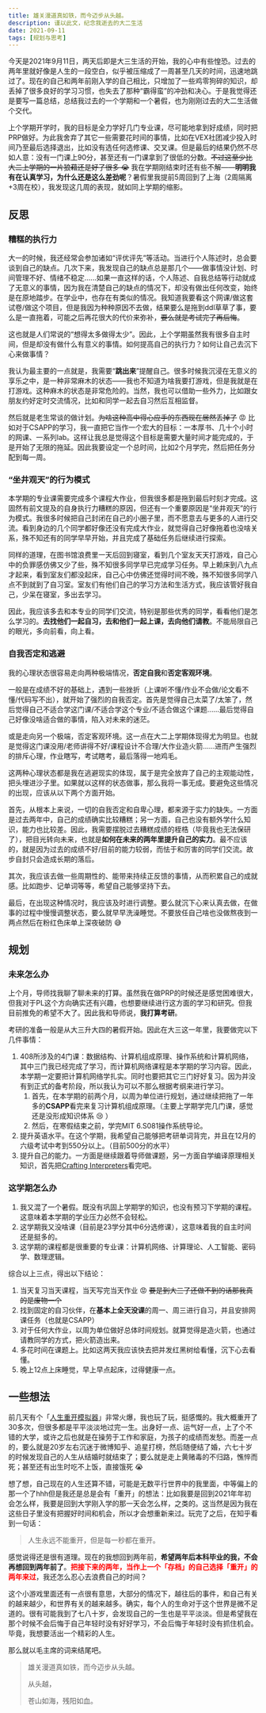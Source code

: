```yaml
---
title: 雄关漫道真如铁，而今迈步从头越。
description: 谨以此文，纪念我逝去的大二生活
date: 2021-09-11
tags: [规划与思考]
---
```


今天是2021年9月11日，两天后即是大三生活的开始，我的心中有些惶恐。过去的两年里就好像是人生的一段空白，似乎被压缩成了一周甚至几天的时间，迅速地跳过了。现在的自己和两年前刚入学的自己相比，只增加了一些鸡零狗碎的知识，却丢掉了很多良好的学习习惯，也失去了那种“霸得蛮”的冲劲和决心。于是我觉得还是要写一篇总结，总结我过去的一个学期和一个暑假，也为刚刚过去的大二生活做个交代。

上个学期开学时，我的目标是全力学好几门专业课，尽可能地拿到好成绩，同时把PRP做好。为此我舍弃了其它一些需要花时间的事情，比如在VEX社团减少投入时间乃至最后选择退出，比如没有选任何选修课、交叉课。但是最后的结果仍然不尽如人意：没有一门课上90分，甚至还有一门课拿到了很低的分数。~~不过这至少比大二上学期的一片狼藉还是好了很多 :sob:~~ 我在学期刚结束时还有些不解——**明明我有在认真学习，为什么还是这么差劲呢**？暑假里我提前5周回到了上海（2周隔离+3周在校），我发现这几周的表现，就如同上学期的缩影。

## 反思

### 糟糕的执行力

大一的时候，我还经常会参加诸如“评优评先”等活动。当进行个人陈述时，总会要谈到自己的缺点。几次下来，我发现自己的缺点总是那几个——做事情没计划、时间管理不好、情绪不稳定......如果一直这样的话，个人陈述、自我总结等行动就成了无意义的事情，因为我在清楚自己的缺点的情况下，却没有做出任何改变，始终是在原地踏步。在学业中，也存在有类似的情况。我知道我要看这个网课/做这套试卷/做这个项目，但是我因为种种原因不去做，结果要么是拖到ddl草草了事，要么是一直拖着，可能之后再花很大的代价来弥补，~~要么就是考试完了再后悔~~。

这也就是人们常说的“想得太多做得太少”。因此，上个学期虽然我有很多自主时间，但是却没有做什么有意义的事情。如何提高自己的执行力？如何让自己去沉下心来做事情？

我认为最主要的一点就是，我需要“**跳出来**”提醒自己。很多时候我沉浸在无意义的享乐之中，是一种非常麻木的状态——我也不知道为啥我要打游戏，但是我就是在打游戏。这种麻木的状态是非常危险的。当然，我也可以借助一些外力，比如跟女朋友约好定时交流情况，比如和同学一起去自习然后互相监督。

然后就是老生常谈的做计划。~~为啥这种高中得心应手的东西现在居然丢掉了~~ :rage: 比如对于CSAPP的学习，我一直把它当作一个宏大的目标：一本厚书、几十个小时的网课、一系列lab。这样让我总是觉得这个目标是需要大量时间才能完成的，于是开始了无限的拖延。因此我要设定一个总时间，比如2个月学完，然后把任务分配到每一周。

### “坐井观天”的行为模式

本学期的专业课需要完成多个课程大作业，但我很多都是拖到最后时刻才完成。这固然有前文提及的自身执行力糟糕的原因，但还有一个重要原因是“坐井观天”的行为模式。我很多时候把自己封闭在自己的小圈子里，而不愿意去与更多的人进行交流。看到身边的几个同学都好像还没有完成大作业，就觉得自己好像拖着也没啥关系，殊不知还有的同学早早开始，并且完成了基础任务后继续进行探索。

同样的道理，在图书馆浪费里一天后回到寝室，看到几个室友天天打游戏，自己心中的负罪感仿佛又少了些，殊不知很多同学早已完成学习任务。早上赖床到八九点才起来，看到室友们都没起床，自己心中仿佛还觉得时间不晚，殊不知很多同学八点不到就到了自习室。室友们有他们自己的学习方法和生活方式，我应该管好我自己，少呆在寝室，多出去学习。

因此，我应该多去和本专业的同学们交流，特别是那些优秀的同学，看看他们是怎么学习的。**去找他们一起自习，去和他们一起上课，去向他们请教**。不能局限自己的眼光，多向前看，向上看。

### 自我否定和逃避

我的心理状态很容易走向两种极端情况，**否定自我**和**否定客观环境**。

一般是在成绩不好的基础上，遇到一些挫折（上课听不懂/作业不会做/论文看不懂/代码写不出），就开始了强烈的自我否定。首先是觉得自己太菜了/太笨了，然后觉得自己不适合学这门课/不适合学这个专业/不适合做这个课题......最后觉得自己好像没啥适合做的事情，陷入对未来的迷茫。

或是走向另一个极端，否定客观环境。这一点在大二上学期体现得尤为明显。也就是觉得这门课没用/老师讲得不好/课程设计不合理/大作业造火箭......进而产生强烈的排斥心理，作业瞎写，考试瞎考，最后落得一地鸡毛。

这两种心理状态都是我在逃避现实的体现，属于是完全放弃了自己的主观能动性，把头埋进沙子里。如果就以这样的状态做事，那么我将一事无成。要避免这些情况的出现，应该从以下两个方面开始。

首先，从根本上来说，一切的自我否定和自卑心理，都来源于实力的缺失。一方面是过去两年中，自己的成绩确实比较糟糕；另一方面，自己也没有额外学什么知识，能力也比较差。因此，我需要摆脱过去糟糕成绩的桎梏（毕竟我也无法保研了），把目光转向未来，也就是**如何在未来的两年里提升自己的实力**。最不应该的，就是因为过去的成绩不好/目前的能力较弱，而怯于和厉害的同学们交流。故步自封只会造成长期的落后。

其次，我应该去做一些周期性的、能带来持续正反馈的事情，从而积累自己的成就感。比如跑步、记单词等等，希望自己能够坚持下去。

最后，在出现这种情况时，我应该及时进行调整。要么就沉下心来认真去做，在做事的过程中慢慢调整状态，要么就早早洗澡睡觉。不要放任自己啥也没做熬夜到一两点然后在粉红色床单上深夜破防 :sweat_smile:

## 规划

### 未来怎么办

上个月，导师找我聊了聊未来的打算。虽然我在做PRP的时候还是感觉困难很大，但我对于PL这个方向确实还有兴趣，也想要继续进行这方面的学习和研究。但我目前推免的希望不大了。因此我和导师说，**我打算考研**。

考研的准备一般是从大三升大四的暑假开始。因此在大三这一年里，我要做完以下几件事情：

1. 408所涉及的4门课：数据结构、计算机组成原理、操作系统和计算机网络，其中三门我已经完成了学习，而计算机网络课程是本学期的学习内容。因此，本学期一定要把计算机网络学扎实。同时也要把其它三门好好复习。因为并没有到正式的备考阶段，所以我认为可以不那么根据考纲来进行学习。
   1. 首先，在本学期的前两个月，以周为单位进行规划，通过继续把拖了一年多的**CSAPP**看完来复习计算机组成原理。（主要上学期学完几门课，感觉还是没形成知识体系 :cry: ）
   2. 然后，在寒假结束之前，学完MIT 6.S081操作系统导论。
2. 提升英语水平。在这个学期，我希望自己能够把考研单词背完，并且在12月的六级考试中考到550分以上。（目前500分的水平）
3. 提升自己的能力。一方面是继续跟着导师做课题，另一方面自学编译原理相关知识，首先把[Crafting Interpreters](https://craftinginterpreters.com/contents.html)看完吧。

### 这学期怎么办

1. 我又混了一个暑假。既没有巩固上学期学的知识，也没有预习下学期的课程。这意味着本学期的学业压力必然不会轻松。
2. 这学期我又没啥课（目前是23学分其中6分选修课），这意味着我的自主时间还是挺多的。
3. 这学期的课程都是很重要的专业课：计算机网络、计算理论、人工智能、密码学、数理逻辑。

综合以上三点，得出以下结论：

1. 当天复习当天课程，当天写完当天作业 :rage: ~~要是到大三了还做不到的话那我真的是废物一个~~
2. 找到固定的自习伙伴，在**基本上全天没课**的周一、周三进行自习，并且安排网课任务（也就是CSAPP）
3. 对于任何大作业，以周为单位做好总体时间规划。就算觉得是造火箭，也通过请教同学的方式，把火箭造出来。
4. 多花时间在课题上。比如这两天我应该快去把并发红黑树给看懂，沉下心去看懂。
5. 晚上12点上床睡觉，早上早点起床，过得健康一点。

## 一些想法

前几天有个「[人生重开模拟器](http://liferestart.syaro.io/view/)」非常火爆，我也玩了玩，挺感慨的。我大概重开了30多次，但很多都是平平淡淡地过完一生。出身好一点、运气好一点，上了个不错的大学，或许之后也就是在操劳于工作和家庭，为孩子的成绩而发愁。而差一点的，要么就是20岁左右沉迷于微博知乎、追星打榜，然后随便结了婚，六七十岁的时候发现自己的人生从结婚时就结束了；要么就是走上黄赌毒的不归路，憔悴而死；甚至还有出生时吃不上饭，直接饿死 :sob:

想了想，自己现在的人生还算不错，可能是无数平行世界中的我里面，中等偏上的那一个了hhh但是我还是总是会有「重开」的想法：比如我要是回到2021年年初会怎么样，我要是回到大学刚入学的那一天会怎么样，之类的。这当然是因为我在这些日子里没有把握好时间和机会，所以才会想重新来过。玩完了之后，在知乎看到一句话：

> 人生永远不能重开，但是每一秒都在重开。

感觉说得还是很有道理。现在的我想回到两年前，**希望两年后本科毕业的我，不会再想回到两年前了**。<font color=red>**把接下来的两年，当作上一个「存档」的自己选择「重开」的两年来过**</font>，我还怎么忍心去浪费自己的时间？

这个小游戏里面还有一点很有意思，大部分的情况下，越往后的事件，和自己有关的越来越少，和世界有关的越来越多。确实，每个人的生命对于这个世界是微不足道的。很有可能我到了七八十岁，会发现自己的一生也是平平淡淡。但是希望我在那个时候不会后悔于自己年轻时没有好好学习，不会后悔于年轻时没有抓住机会。毕竟，我想要活出一个精彩的人生。

那么就以毛主席的词来结尾吧。

> 雄关漫道真如铁，而今迈步从头越。
>
> 从头越，
>
> 苍山如海，残阳如血。
